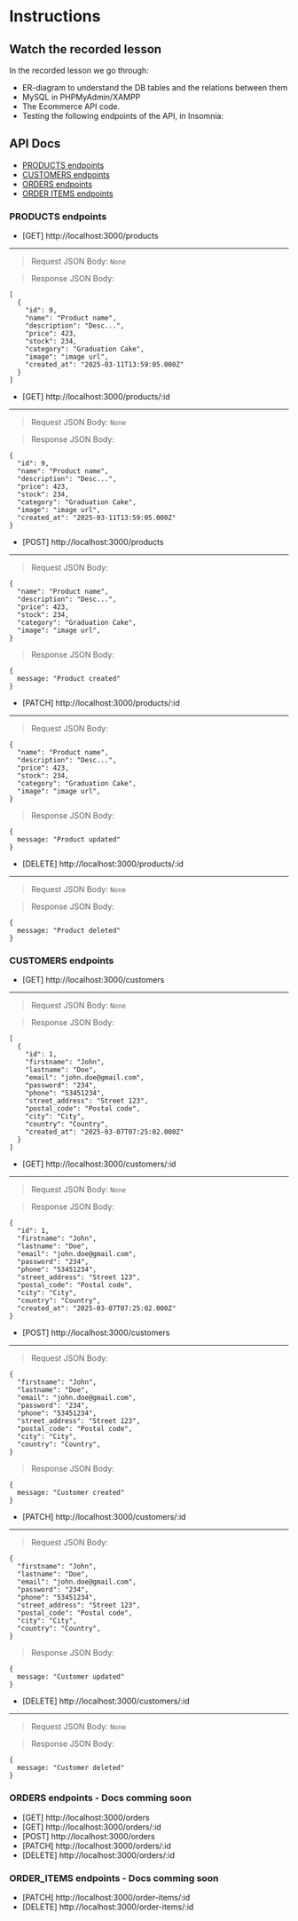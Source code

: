 # Instructions

## Watch the recorded lesson
In the recorded lesson we go through:
- ER-diagram to understand the DB tables and the relations between them 
- MySQL in PHPMyAdmin/XAMPP
- The Ecommerce API code.
- Testing the following endpoints of the API, in Insomnia:


## API Docs 
- [PRODUCTS endpoints](https://github.com/sibala/System-och-integration-FSU24D/tree/main/06-lecture#products-endpoints)
- [CUSTOMERS endpoints](https://github.com/sibala/System-och-integration-FSU24D/tree/main/06-lecture#customers-endpoints)
- [ORDERS endpoints](https://github.com/sibala/System-och-integration-FSU24D/tree/main/06-lecture#orders-endpoints)
- [ORDER ITEMS endpoints](https://github.com/sibala/System-och-integration-FSU24D/tree/main/06-lecture#order_items-endpoints)

### PRODUCTS endpoints

  - [GET]    http://localhost:3000/products
---

>Request JSON Body:
`None`

>Response JSON Body:
``` 
[
  {
    "id": 9,
    "name": "Product name",
    "description": "Desc...",
    "price": 423,
    "stock": 234,
    "category": "Graduation Cake",
    "image": "image url",
    "created_at": "2025-03-11T13:59:05.000Z"
  }
]
``` 


  - [GET]    http://localhost:3000/products/:id
---
>Request JSON Body: 
`None`

>Response JSON Body:
``` 
{
  "id": 9,
  "name": "Product name",
  "description": "Desc...",
  "price": 423,
  "stock": 234,
  "category": "Graduation Cake",
  "image": "image url",
  "created_at": "2025-03-11T13:59:05.000Z"
}
``` 
  - [POST]   http://localhost:3000/products
---
>Request JSON Body:
``` 
{
  "name": "Product name",
  "description": "Desc...",
  "price": 423,
  "stock": 234,
  "category": "Graduation Cake",
  "image": "image url",
}
``` 


>Response JSON Body:
``` 
{
  message: "Product created"
}
``` 
  - [PATCH]  http://localhost:3000/products/:id
---
>Request JSON Body:
``` 
{
  "name": "Product name",
  "description": "Desc...",
  "price": 423,
  "stock": 234,
  "category": "Graduation Cake",
  "image": "image url",
}
``` 

>Response JSON Body:
``` 
{
  message: "Product updated"
}
``` 
  - [DELETE] http://localhost:3000/products/:id
---
>Request JSON Body:
`None`

>Response JSON Body:
``` 
{
  message: "Product deleted"
}
``` 

### CUSTOMERS endpoints

- [GET]    http://localhost:3000/customers
---

>Request JSON Body:
`None`

>Response JSON Body:
``` 
[
  {
    "id": 1,
    "firstname": "John",
    "lastname": "Doe",
    "email": "john.doe@gmail.com",
    "password": "234",
    "phone": "53451234",
    "street_address": "Street 123",
    "postal_code": "Postal code",
    "city": "City",
    "country": "Country",
    "created_at": "2025-03-07T07:25:02.000Z"
  }
]
``` 


  - [GET]    http://localhost:3000/customers/:id
---
>Request JSON Body: 
`None`

>Response JSON Body:
``` 
{
  "id": 1,
  "firstname": "John",
  "lastname": "Doe",
  "email": "john.doe@gmail.com",
  "password": "234",
  "phone": "53451234",
  "street_address": "Street 123",
  "postal_code": "Postal code",
  "city": "City",
  "country": "Country",
  "created_at": "2025-03-07T07:25:02.000Z"
}
``` 
  - [POST]   http://localhost:3000/customers
---
>Request JSON Body:
``` 
{
  "firstname": "John",
  "lastname": "Doe",
  "email": "john.doe@gmail.com",
  "password": "234",
  "phone": "53451234",
  "street_address": "Street 123",
  "postal_code": "Postal code",
  "city": "City",
  "country": "Country",
}
``` 


>Response JSON Body:
``` 
{
  message: "Customer created"
}
``` 
  - [PATCH]  http://localhost:3000/customers/:id
---
>Request JSON Body:
``` 
{
  "firstname": "John",
  "lastname": "Doe",
  "email": "john.doe@gmail.com",
  "password": "234",
  "phone": "53451234",
  "street_address": "Street 123",
  "postal_code": "Postal code",
  "city": "City",
  "country": "Country",
}
``` 

>Response JSON Body:
``` 
{
  message: "Customer updated"
}
``` 
  - [DELETE] http://localhost:3000/customers/:id
---
>Request JSON Body:
`None`

>Response JSON Body:
``` 
{
  message: "Customer deleted"
}
``` 


### ORDERS endpoints - Docs comming soon
  - [GET]    http://localhost:3000/orders
  - [GET]    http://localhost:3000/orders/:id
  - [POST]   http://localhost:3000/orders
  - [PATCH]  http://localhost:3000/orders/:id
  - [DELETE] http://localhost:3000/orders/:id

### ORDER_ITEMS endpoints - Docs comming soon
  - [PATCH]  http://localhost:3000/order-items/:id
  - [DELETE] http://localhost:3000/order-items/:id

